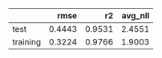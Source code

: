 |          |   rmse |     r2 |   avg_nll |
|:---------|-------:|-------:|----------:|
| test     | 0.4443 | 0.9531 |    2.4551 |
| training | 0.3224 | 0.9766 |    1.9003 |
